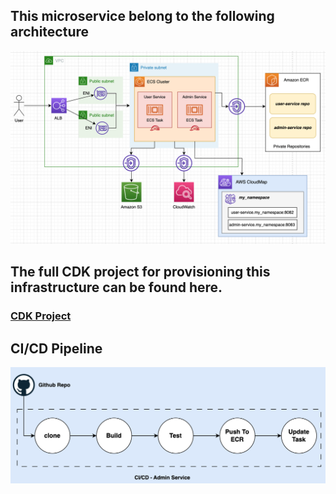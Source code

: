 ## This microservice belong to the following architecture

![Alt text](images/arch.png?raw=true "Optional Title")

## The full CDK project for provisioning this infrastructure can be found here.
### [CDK Project](https://github.com/peaqock-financials/cdk-fargate-alb-project.git)

## CI/CD Pipeline
![Alt text](images/pipe.png?raw=true "Optional Title")
